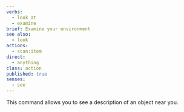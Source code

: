 ```yaml
---
verbs: 
  - look at
  - examine
brief: Examine your environment
see also: 
  - look
actions:
  - scan:item
direct:
  - anything
class: action
published: true
senses:
  - see
---
```


This command allows you to see a description of an object near you.

